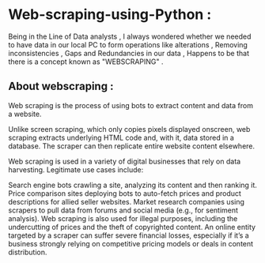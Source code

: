 # Web-scraping-using-Python :

  Being in the Line of Data analysts , I always wondered whether we needed to have data in our local PC to form operations like alterations , Removing inconsistencies , Gaps and Redundancies in our data , Happens to be that there is a concept known as "WEBSCRAPING" . 
  
  
  <h2> About webscraping : </h2> 
  
  Web scraping is the process of using bots to extract content and data from a website.

Unlike screen scraping, which only copies pixels displayed onscreen, web scraping extracts underlying HTML code and, with it, data stored in a database. The scraper can then replicate entire website content elsewhere.

Web scraping is used in a variety of digital businesses that rely on data harvesting. Legitimate use cases include:

Search engine bots crawling a site, analyzing its content and then ranking it.
Price comparison sites deploying bots to auto-fetch prices and product descriptions for allied seller websites.
Market research companies using scrapers to pull data from forums and social media (e.g., for sentiment analysis).
Web scraping is also used for illegal purposes, including the undercutting of prices and the theft of copyrighted content. An online entity targeted by a scraper can suffer severe financial losses, especially if it’s a business strongly relying on competitive pricing models or deals in content distribution.
